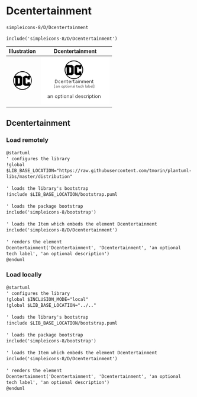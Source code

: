 # Dcentertainment


```text
simpleicons-8/D/Dcentertainment
```

```text
include('simpleicons-8/D/Dcentertainment')
```



| Illustration | Dcentertainment |
| :---: | :---: |
| ![illustration for Illustration](../../simpleicons-8/D/Dcentertainment.png) | ![illustration for Dcentertainment](../../simpleicons-8/D/Dcentertainment.Local.png) |




## Dcentertainment

### Load remotely
```plantuml
@startuml
' configures the library
!global $LIB_BASE_LOCATION="https://raw.githubusercontent.com/tmorin/plantuml-libs/master/distribution"

' loads the library's bootstrap
!include $LIB_BASE_LOCATION/bootstrap.puml

' loads the package bootstrap
include('simpleicons-8/bootstrap')

' loads the Item which embeds the element Dcentertainment
include('simpleicons-8/D/Dcentertainment')

' renders the element
Dcentertainment('Dcentertainment', 'Dcentertainment', 'an optional tech label', 'an optional description')
@enduml
```

### Load locally
```plantuml
@startuml
' configures the library
!global $INCLUSION_MODE="local"
!global $LIB_BASE_LOCATION="../.."

' loads the library's bootstrap
!include $LIB_BASE_LOCATION/bootstrap.puml

' loads the package bootstrap
include('simpleicons-8/bootstrap')

' loads the Item which embeds the element Dcentertainment
include('simpleicons-8/D/Dcentertainment')

' renders the element
Dcentertainment('Dcentertainment', 'Dcentertainment', 'an optional tech label', 'an optional description')
@enduml
```

